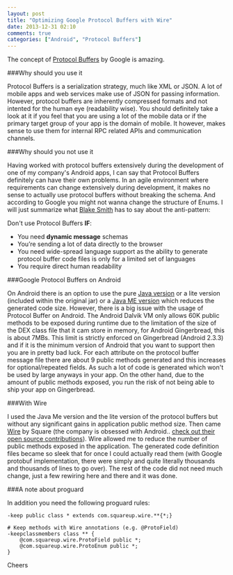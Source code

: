 ```yaml
---
layout: post
title: "Optimizing Google Protocol Buffers with Wire"
date: 2013-12-31 02:10
comments: true
categories: ["Android", "Protocol Buffers"]
---
```


The concept of [Protocol Buffers][protobuf] by Google is amazing. 

###Why should you use it

Protocol Buffers is a serialization strategy, much like XML or JSON. A lot of mobile apps and web services make use of JSON for passing information. However, protocol buffers are inherently compressed formats and not intented for the human eye (readability wise). You should definitely take a look at it if you feel that you are using a lot of the mobile data or if the primary target group of your app is the domain of mobile. It however, makes sense to use them for internal RPC related APIs and communication channels.

###Why should you not use it

Having worked with protocol buffers extensively during the development of one of my company's Android apps, I can say that Protocol Buffers definitely can have their own problems. In an agile environment where requirements can change extensively during development, it makes no sense to actually use protocol buffers without breaking the schema. And according to Google you might not wanna change the structure of Enums. I will just summarize what [Blake Smith][smith] has to say about the anti-pattern:

Don't use Protocol Buffers **IF**:
>
* You need **dynamic message** schemas
* You’re sending a lot of data directly to the browser
* You need wide-spread language support as the ability to generate protocol buffer code files is only for a limited set of languages
* You require direct human readability

###Google Protocol Buffers on Android

On Android there is an option to use the pure [Java version][protoj] or a lite version (included within the original jar) or a [Java ME version][javame] which reduces the generated code size. However, there is a big issue with the usage of Protocol Buffer on Android. The Android Dalvik VM only allows 60K public methods to be exposed during runtime due to the limitation of the size of the DEX class file that it cam store in memory, for Android Gingerbread, this is about 7MBs. This limit is strictly enforced on Gingerbread (Android 2.3.3) and if it is the minimum version of Android that you want to support then you are in pretty bad luck. For each attribute on the protocol buffer message file there are about 9 public methods generated and this increases for optional/repeated fields. As such a lot of code is generated which won't be used by large anyways in your app. On the other hand, due to the amount of public methods exposed, you run the risk of not being able to ship your app on Gingerbread.

###With Wire

I used the Java Me version and the lite version of the protocol buffers but without any significant gains in application public method size. Then came [Wire][wire] by Square (the company is obsessed with Android.. [check out their open source contributions][ops]). Wire allowed me to reduce the number of public methods exposed in the application. The generated code definition files became so sleek that for once I could actually read them (with Google protobuf implementation, there were simply and quite literally thousands and thousands of lines to go over). The rest of the code did not need much change, just a few rewiring here and there and it was done.

###A note about proguard

In addition you need the following proguard rules:
```
-keep public class * extends com.squareup.wire.**{*;}

# Keep methods with Wire annotations (e.g. @ProtoField)
-keepclassmembers class ** {
    @com.squareup.wire.ProtoField public *;
    @com.squareup.wire.ProtoEnum public *;
}
```

Cheers

[protobuf]: https://code.google.com/p/protobuf/
[smith]: http://blakesmith.me/2012/09/05/a-primer-on-protocol-buffers.html
[protoj]: https://code.google.com/p/protobuf/downloads/list
[javame]: https://code.google.com/p/protobuf-j2me/
[wire]: https://github.com/square/wire
[ops]: http://square.github.io/